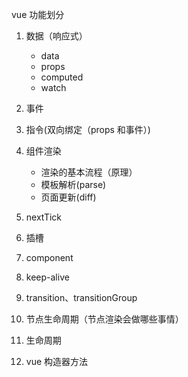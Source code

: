 vue 功能划分

1. 数据（响应式）

    - data
    - props
    - computed
    - watch

2. 事件

3. 指令(双向绑定（props 和事件）)

4. 组件渲染

    - 渲染的基本流程（原理）
    - 模板解析(parse)
    - 页面更新(diff)

5. nextTick

6. 插槽

7. component

8. keep-alive

9. transition、transitionGroup

10. 节点生命周期（节点渲染会做哪些事情）

11. 生命周期

12. vue 构造器方法

